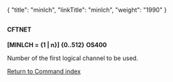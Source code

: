 {
    "title": "minlch",
    "linkTitle": "minlch",
    "weight": "1990"
}<span id="minlch"></span>

## 

#### CFTNET

**\[MINLCH = {1 | n}\] {0..512}**
**OS400**

Number of the first logical channel to be used.

[Return to Command index](../../)
